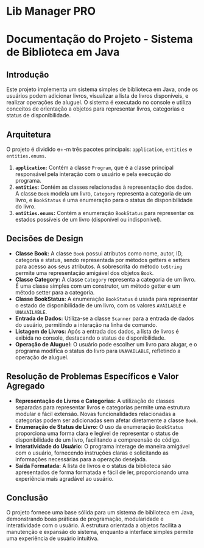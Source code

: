 <h1> Lib Manager PRO <h1>

<h1>Documentação do Projeto - Sistema de Biblioteca em Java</h1>

<h2>Introdução</h2>
<p>Este projeto implementa um sistema simples de biblioteca em Java, onde os usuários podem adicionar livros, visualizar a lista de livros disponíveis, e realizar operações de aluguel. O sistema é executado no console e utiliza conceitos de orientação a objetos para representar livros, categorias e status de disponibilidade.</p>

<h2>Arquitetura</h2>
<p>O projeto é dividido e+-m três pacotes principais: <code>application</code>, <code>entities</code> e <code>entities.enums</code>.</p>
<ol>
<li><strong><code>application</code>:</strong> Contém a classe <code>Program</code>, que é a classe principal responsável pela interação com o usuário e pela execução do programa.</li>
       <li><strong><code>entities</code>:</strong> Contém as classes relacionadas à representação dos dados. A classe <code>Book</code> modela um livro, <code>Category</code> representa a categoria de um livro, e <code>BookStatus</code> é uma enumeração para o status de disponibilidade do livro.</li>
        <li><strong><code>entities.enums</code>:</strong> Contém a enumeração <code>BookStatus</code> para representar os estados possíveis de um livro (disponível ou indisponível).</li>
    </ol>

   <h2>Decisões de Design</h2>
   <ul>
        <li><strong>Classe Book:</strong> A classe <code>Book</code> possui atributos como nome, autor, ID, categoria e status, sendo representada por métodos getters e setters para acesso aos seus atributos. A sobrescrita do método <code>toString</code> permite uma representação amigável dos objetos <code>Book</code>.</li>
        <li><strong>Classe Category:</strong> A classe <code>Category</code> representa a categoria de um livro. É uma classe simples com um construtor, um método getter e um método setter para a categoria.</li>
        <li><strong>Classe BookStatus:</strong> A enumeração <code>BookStatus</code> é usada para representar o estado de disponibilidade de um livro, com os valores <code>AVAILABLE</code> e <code>UNAVAILABLE</code>.</li>
        <li><strong>Entrada de Dados:</strong> Utiliza-se a classe <code>Scanner</code> para a entrada de dados do usuário, permitindo a interação na linha de comando.</li>
        <li><strong>Listagem de Livros:</strong> Após a entrada dos dados, a lista de livros é exibida no console, destacando o status de disponibilidade.</li>
        <li><strong>Operação de Aluguel:</strong> O usuário pode escolher um livro para alugar, e o programa modifica o status do livro para <code>UNAVAILABLE</code>, refletindo a operação de aluguel.</li>
    </ul>

   <h2>Resolução de Problemas Específicos e Valor Agregado</h2>
    <ul>
        <li><strong>Representação de Livros e Categorias:</strong> A utilização de classes separadas para representar livros e categorias permite uma estrutura modular e fácil extensão. Novas funcionalidades relacionadas a categorias podem ser adicionadas sem afetar diretamente a classe <code>Book</code>.</li>
        <li><strong>Enumeração de Status de Livro:</strong> O uso da enumeração <code>BookStatus</code> proporciona uma forma clara e legível de representar o status de disponibilidade de um livro, facilitando a compreensão do código.</li>
        <li><strong>Interatividade do Usuário:</strong> O programa interage de maneira amigável com o usuário, fornecendo instruções claras e solicitando as informações necessárias para a operação desejada.</li>
        <li><strong>Saída Formatada:</strong> A lista de livros e o status da biblioteca são apresentados de forma formatada e fácil de ler, proporcionando uma experiência mais agradável ao usuário.</li>
    </ul>

   <h2>Conclusão</h2>
    <p>O projeto fornece uma base sólida para um sistema de biblioteca em Java, demonstrando boas práticas de programação, modularidade e interatividade com o usuário. A estrutura orientada a objetos facilita a manutenção e expansão do sistema, enquanto a interface simples permite uma experiência de usuário intuitiva.</p>

</body>
</html>
